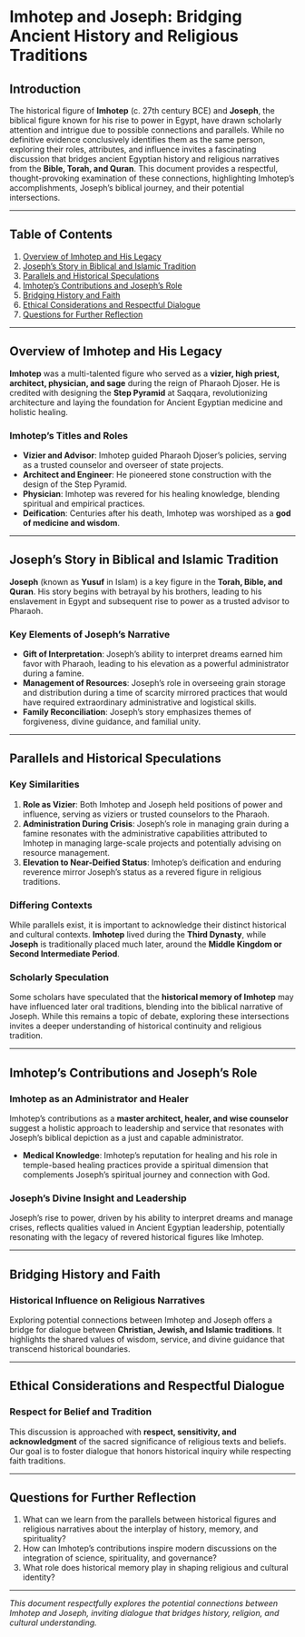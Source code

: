 # Imhotep and Joseph: Bridging Ancient History and Religious Traditions

## Introduction

The historical figure of **Imhotep** (c. 27th century BCE) and **Joseph**, the biblical figure known for his rise to power in Egypt, have drawn scholarly attention and intrigue due to possible connections and parallels. While no definitive evidence conclusively identifies them as the same person, exploring their roles, attributes, and influence invites a fascinating discussion that bridges ancient Egyptian history and religious narratives from the **Bible, Torah, and Quran**. This document provides a respectful, thought-provoking examination of these connections, highlighting Imhotep’s accomplishments, Joseph’s biblical journey, and their potential intersections.

---

## Table of Contents

1. [Overview of Imhotep and His Legacy](#overview-of-imhotep-and-his-legacy)
2. [Joseph’s Story in Biblical and Islamic Tradition](#josephs-story-in-biblical-and-islamic-tradition)
3. [Parallels and Historical Speculations](#parallels-and-historical-speculations)
4. [Imhotep’s Contributions and Joseph’s Role](#imhotep-s-contributions-and-joseph-s-role)
5. [Bridging History and Faith](#bridging-history-and-faith)
6. [Ethical Considerations and Respectful Dialogue](#ethical-considerations-and-respectful-dialogue)
7. [Questions for Further Reflection](#questions-for-further-reflection)

---

## Overview of Imhotep and His Legacy

**Imhotep** was a multi-talented figure who served as a **vizier, high priest, architect, physician, and sage** during the reign of Pharaoh Djoser. He is credited with designing the **Step Pyramid** at Saqqara, revolutionizing architecture and laying the foundation for Ancient Egyptian medicine and holistic healing.

### Imhotep’s Titles and Roles

- **Vizier and Advisor**: Imhotep guided Pharaoh Djoser’s policies, serving as a trusted counselor and overseer of state projects.
- **Architect and Engineer**: He pioneered stone construction with the design of the Step Pyramid.
- **Physician**: Imhotep was revered for his healing knowledge, blending spiritual and empirical practices.
- **Deification**: Centuries after his death, Imhotep was worshiped as a **god of medicine and wisdom**.

---

## Joseph’s Story in Biblical and Islamic Tradition

**Joseph** (known as **Yusuf** in Islam) is a key figure in the **Torah, Bible, and Quran**. His story begins with betrayal by his brothers, leading to his enslavement in Egypt and subsequent rise to power as a trusted advisor to Pharaoh.

### Key Elements of Joseph’s Narrative

- **Gift of Interpretation**: Joseph’s ability to interpret dreams earned him favor with Pharaoh, leading to his elevation as a powerful administrator during a famine.
- **Management of Resources**: Joseph’s role in overseeing grain storage and distribution during a time of scarcity mirrored practices that would have required extraordinary administrative and logistical skills.
- **Family Reconciliation**: Joseph’s story emphasizes themes of forgiveness, divine guidance, and familial unity.

---

## Parallels and Historical Speculations

### Key Similarities

1. **Role as Vizier**: Both Imhotep and Joseph held positions of power and influence, serving as viziers or trusted counselors to the Pharaoh.
2. **Administration During Crisis**: Joseph’s role in managing grain during a famine resonates with the administrative capabilities attributed to Imhotep in managing large-scale projects and potentially advising on resource management.
3. **Elevation to Near-Deified Status**: Imhotep’s deification and enduring reverence mirror Joseph’s status as a revered figure in religious traditions.

### Differing Contexts

While parallels exist, it is important to acknowledge their distinct historical and cultural contexts. **Imhotep** lived during the **Third Dynasty**, while **Joseph** is traditionally placed much later, around the **Middle Kingdom or Second Intermediate Period**.

### Scholarly Speculation

Some scholars have speculated that the **historical memory of Imhotep** may have influenced later oral traditions, blending into the biblical narrative of Joseph. While this remains a topic of debate, exploring these intersections invites a deeper understanding of historical continuity and religious tradition.

---

## Imhotep’s Contributions and Joseph’s Role

### Imhotep as an Administrator and Healer

Imhotep’s contributions as a **master architect, healer, and wise counselor** suggest a holistic approach to leadership and service that resonates with Joseph’s biblical depiction as a just and capable administrator.

- **Medical Knowledge**: Imhotep’s reputation for healing and his role in temple-based healing practices provide a spiritual dimension that complements Joseph’s spiritual journey and connection with God.

### Joseph’s Divine Insight and Leadership

Joseph’s rise to power, driven by his ability to interpret dreams and manage crises, reflects qualities valued in Ancient Egyptian leadership, potentially resonating with the legacy of revered historical figures like Imhotep.

---

## Bridging History and Faith

### Historical Influence on Religious Narratives

Exploring potential connections between Imhotep and Joseph offers a bridge for dialogue between **Christian, Jewish, and Islamic traditions**. It highlights the shared values of wisdom, service, and divine guidance that transcend historical boundaries.

---

## Ethical Considerations and Respectful Dialogue

### Respect for Belief and Tradition

This discussion is approached with **respect, sensitivity, and acknowledgment** of the sacred significance of religious texts and beliefs. Our goal is to foster dialogue that honors historical inquiry while respecting faith traditions.

---

## Questions for Further Reflection

1. What can we learn from the parallels between historical figures and religious narratives about the interplay of history, memory, and spirituality?
2. How can Imhotep’s contributions inspire modern discussions on the integration of science, spirituality, and governance?
3. What role does historical memory play in shaping religious and cultural identity?

---

*This document respectfully explores the potential connections between Imhotep and Joseph, inviting dialogue that bridges history, religion, and cultural understanding.*
